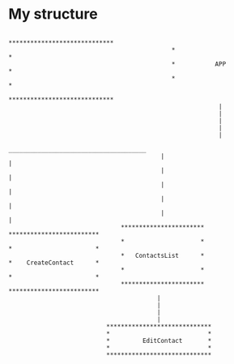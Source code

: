 # My structure


                                                 *****************************
                                                 *                           *
                                                 *           APP             *
                                                 *                           *
                                                 *****************************
                                                              |
                                                              |
                                                              |
                                                              |
                                                              |
                                              ______________________________________
                                              |                                     |
                                              |                                     |
                                              |                                     |
                                              |                                     |
                                              |                                     |
                                   ***********************                   *************************
                                   *                     *                   *                       *
                                   *   ContactsList      *                   *    CreateContact      *
                                   *                     *                   *                       *        
                                   ***********************                   *************************
                                             |
                                             |
                                             |
                                             |
                               *****************************
                               *                           *
                               *         EditContact       *
                               *                           *
                               *****************************
